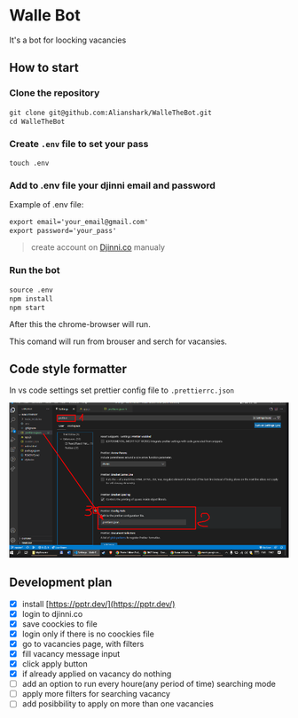 # Walle Bot

It's a bot for loocking vacancies

## How to start

### Clone the repository

```
git clone git@github.com:Alianshark/WalleTheBot.git
cd WalleTheBot
```

### Create `.env` file to set your pass

```
touch .env
```

### Add to .env file your djinni email and password

Example of .env file:

```
export email='your_email@gmail.com'
export password='your_pass'
```

> create account on [Djinni.co](Djinni.co) manualy

### Run the bot

```
source .env
npm install
npm start
```

After this the chrome-browser will run.

This comand will run from brouser and serch for vacansies.

## Code style formatter

In vs code settings set prettier config file to `.prettierrc.json`

![how to configure vscode prettier](img/vscodePrettierConfig.png)

## Development plan

- [x] install [https://pptr.dev/](https://pptr.dev/)
- [x] login to djinni.co
- [x] save coockies to file
- [x] login only if there is no coockies file
- [x] go to vacancies page, with filters
- [x] fill vacancy message input
- [x] click apply button
- [x] if already applied on vacancy do nothing
- [ ] add an option to run every houre(any period of time) searching mode
- [ ] apply more filters for searching vacancy
- [ ] add posibbility to apply on more than one vacancies
